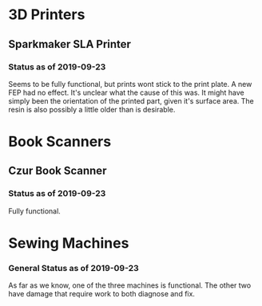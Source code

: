 <!-- TITLE: Tools -->
<!-- SUBTITLE: A brief list of some tools and their status -->

# 3D Printers
## Sparkmaker SLA Printer
### Status as of 2019-09-23
Seems to be fully functional, but prints wont stick to the print plate. A new FEP had no effect. It's unclear what the cause of this was. It might have simply been the orientation of the printed part, given it's surface area. The resin is also possibly a little older than is desirable.

# Book Scanners
## Czur Book Scanner
### Status as of 2019-09-23
Fully functional.

# Sewing Machines
### General Status as of 2019-09-23
As far as we know, one of the three machines is functional. The other two have damage that require work to both diagnose and fix.
